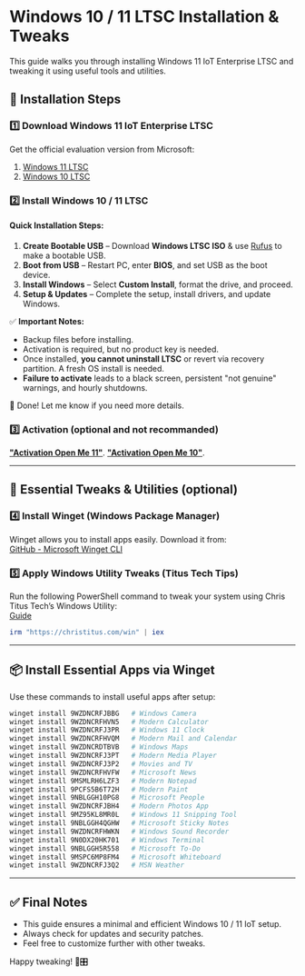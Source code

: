 
# Windows 10 / 11 LTSC Installation & Tweaks

This guide walks you through installing Windows 11 IoT Enterprise LTSC and tweaking it using useful tools and utilities.

## 🚀 Installation Steps

### 1️⃣ Download Windows 11 IoT Enterprise LTSC  
Get the official evaluation version from Microsoft:  
1. [Windows 11 LTSC](https://www.microsoft.com/en-us/evalcenter/download-windows-11-iot-enterprise-ltsc-eval)
2. [Windows 10 LTSC](https://www.microsoft.com/en-us/evalcenter/download-windows-10-enterprise)


### 2️⃣ Install Windows 10 / 11 LTSC  

#### **Quick Installation Steps:**  
1. **Create Bootable USB** – Download **Windows LTSC ISO** & use [Rufus](https://rufus.ie/en/) to make a bootable USB.  
2. **Boot from USB** – Restart PC, enter **BIOS**, and set USB as the boot device.  
3. **Install Windows** – Select **Custom Install**, format the drive, and proceed.  
4. **Setup & Updates** – Complete the setup, install drivers, and update Windows.  

✅ **Important Notes:**  
- Backup files before installing.  
- Activation is required, but no product key is needed.  
- Once installed, **you cannot uninstall LTSC** or revert via recovery partition. A fresh OS install is needed.  
- **Failure to activate** leads to a black screen, persistent "not genuine" warnings, and hourly shutdowns.  

🚀 Done! Let me know if you need more details.

### 3️⃣ Activation  (optional and not recommanded)
[**"Activation Open Me 11"**](https://github.com/Harjinder4/Lightest-Windows/blob/main/LTSC%20ACTIVATION11.zip).
[**"Activation Open Me 10"**](https://github.com/Harjinder4/Lightest-Windows/blob/main/LTSC%20ACTIVATION10.zip).

---

## 🔧 Essential Tweaks & Utilities (optional)

### 4️⃣ Install Winget (Windows Package Manager)  
Winget allows you to install apps easily. Download it from:  
[GitHub - Microsoft Winget CLI](https://github.com/microsoft/winget-cli)

### 5️⃣ Apply Windows Utility Tweaks (Titus Tech Tips)  
Run the following PowerShell command to tweak your system using Chris Titus Tech’s Windows Utility:  
[Guide](https://github.com/ChrisTitusTech/winutil?tab=readme-ov-file#chris-titus-techs-windows-utility)

```powershell
irm "https://christitus.com/win" | iex
```

---

## 📦 Install Essential Apps via Winget  
Use these commands to install useful apps after setup:

```powershell
winget install 9WZDNCRFJBBG   # Windows Camera
winget install 9WZDNCRFHVN5   # Modern Calculator
winget install 9WZDNCRFJ3PR   # Windows 11 Clock
winget install 9WZDNCRFHVQM   # Modern Mail and Calendar
winget install 9WZDNCRDTBVB   # Windows Maps
winget install 9WZDNCRFJ3PT   # Modern Media Player
winget install 9WZDNCRFJ3P2   # Movies and TV
winget install 9WZDNCRFHVFW   # Microsoft News
winget install 9MSMLRH6LZF3   # Modern Notepad
winget install 9PCFS5B6T72H   # Modern Paint
winget install 9NBLGGH10PG8   # Microsoft People
winget install 9WZDNCRFJBH4   # Modern Photos App
winget install 9MZ95KL8MR0L   # Windows 11 Snipping Tool
winget install 9NBLGGH4QGHW   # Microsoft Sticky Notes
winget install 9WZDNCRFHWKN   # Windows Sound Recorder
winget install 9N0DX20HK701   # Windows Terminal
winget install 9NBLGGH5R558   # Microsoft To-Do
winget install 9MSPC6MP8FM4   # Microsoft Whiteboard
winget install 9WZDNCRFJ3Q2   # MSN Weather
```

---

## ✅ Final Notes  
- This guide ensures a minimal and efficient Windows 10 / 11 IoT setup.  
- Always check for updates and security patches.  
- Feel free to customize further with other tweaks.  

Happy tweaking! 🚀🎛️

